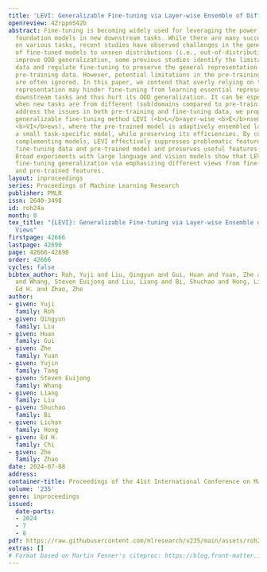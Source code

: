 ```yaml
---
title: 'LEVI: Generalizable Fine-tuning via Layer-wise Ensemble of Different Views'
openreview: 4ZrppmS42b
abstract: Fine-tuning is becoming widely used for leveraging the power of pre-trained
  foundation models in new downstream tasks. While there are many successes of fine-tuning
  on various tasks, recent studies have observed challenges in the generalization
  of fine-tuned models to unseen distributions (i.e., out-of-distribution; OOD). To
  improve OOD generalization, some previous studies identify the limitations of fine-tuning
  data and regulate fine-tuning to preserve the general representation learned from
  pre-training data. However, potential limitations in the pre-training data and models
  are often ignored. In this paper, we contend that overly relying on the pre-trained
  representation may hinder fine-tuning from learning essential representations for
  downstream tasks and thus hurt its OOD generalization. It can be especially catastrophic
  when new tasks are from different (sub)domains compared to pre-training data. To
  address the issues in both pre-training and fine-tuning data, we propose a novel
  generalizable fine-tuning method LEVI (<b>L</b>ayer-wise <b>E</b>nsemble of different
  <b>VI</b>ews), where the pre-trained model is adaptively ensembled layer-wise with
  a small task-specific model, while preserving its efficiencies. By combining two
  complementing models, LEVI effectively suppresses problematic features in both the
  fine-tuning data and pre-trained model and preserves useful features for new tasks.
  Broad experiments with large language and vision models show that LEVI greatly improves
  fine-tuning generalization via emphasizing different views from fine-tuning data
  and pre-trained features.
layout: inproceedings
series: Proceedings of Machine Learning Research
publisher: PMLR
issn: 2640-3498
id: roh24a
month: 0
tex_title: "{LEVI}: Generalizable Fine-tuning via Layer-wise Ensemble of Different
  Views"
firstpage: 42666
lastpage: 42690
page: 42666-42690
order: 42666
cycles: false
bibtex_author: Roh, Yuji and Liu, Qingyun and Gui, Huan and Yuan, Zhe and Tang, Yujin
  and Whang, Steven Euijong and Liu, Liang and Bi, Shuchao and Hong, Lichan and Chi,
  Ed H. and Zhao, Zhe
author:
- given: Yuji
  family: Roh
- given: Qingyun
  family: Liu
- given: Huan
  family: Gui
- given: Zhe
  family: Yuan
- given: Yujin
  family: Tang
- given: Steven Euijong
  family: Whang
- given: Liang
  family: Liu
- given: Shuchao
  family: Bi
- given: Lichan
  family: Hong
- given: Ed H.
  family: Chi
- given: Zhe
  family: Zhao
date: 2024-07-08
address:
container-title: Proceedings of the 41st International Conference on Machine Learning
volume: '235'
genre: inproceedings
issued:
  date-parts:
  - 2024
  - 7
  - 8
pdf: https://raw.githubusercontent.com/mlresearch/v235/main/assets/roh24a/roh24a.pdf
extras: []
# Format based on Martin Fenner's citeproc: https://blog.front-matter.io/posts/citeproc-yaml-for-bibliographies/
---
```

